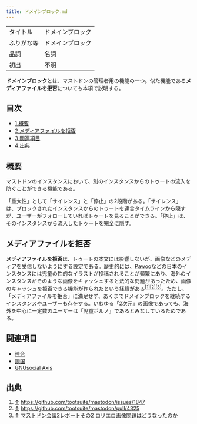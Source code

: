 ```yaml
---
title: ドメインブロック.md
---
```

<div>

|            |                  |
|------------|------------------|
| タイトル   | ドメインブロック |
| ふりがな等 | ドメインブロック |
| 品詞       | 名詞             |
| 初出       | 不明             |

  
**ドメインブロック**とは、マストドンの管理者用の機能の一つ。似た機能である**メディアファイルを拒否**についても本項で説明する。

<div>

<div lang="ja" dir="ltr">

## 目次

</div>

-   [1 概要](#.E6.A6.82.E8.A6.81)
-   [2 メディアファイルを拒否](#.E3.83.A1.E3.83.87.E3.82.A3.E3.82.A2.E3.83.95.E3.82.A1.E3.82.A4.E3.83.AB.E3.82.92.E6.8B.92.E5.90.A6)
-   [3 関連項目](#.E9.96.A2.E9.80.A3.E9.A0.85.E7.9B.AE)
-   [4 出典](#.E5.87.BA.E5.85.B8)

</div>

## 概要

マストドンのインスタンスにおいて、別のインスタンスからのトゥートの流入を防ぐことができる機能である。

「重大性」として「サイレンス」と「停止」の2段階がある。「サイレンス」は、ブロックされたインスタンスからのトゥートを連合タイムラインから隠すが、ユーザーがフォローしていればトゥートを見ることができる。「停止」は、そのインスタンスから流入したトゥートを完全に隠す。

## メディアファイルを拒否

**メディアファイルを拒否**は、トゥートの本文には影響しないが、画像などのメディアを受信しないようにする設定である。歴史的には、[Pawoo](/Pawoo "Pawoo")などの日本のインスタンスには児童の性的なイラストが投稿されることが頻繁にあり、海外のインスタンスがそのような画像をキャッシュすると法的な問題があったため、画像のキャッシュを拒否できる機能が作られたという経緯がある<sup>[\[1\]](#cite_note-1)[\[2\]](#cite_note-2)[\[3\]](#cite_note-3)</sup>。ただし、「メディアファイルを拒否」に満足せず、あくまでドメインブロックを継続するインスタンスやユーザーも存在する。いわゆる「2次元」の画像であっても、海外を中心に一定数のユーザーは「児童ポルノ」であるとみなしているためである。

## 関連項目

-   [連合](/%E9%80%A3%E5%90%88 "連合")
-   [鎖国](/%E9%8E%96%E5%9B%BD "鎖国")
-   [GNUsocial Axis](/GNUsocial_Axis "GNUsocial Axis")

## 出典

<div>

1.  [↑](#cite_ref-1) <a href="https://github.com/tootsuite/mastodon/issues/1847" rel="nofollow">https://github.com/tootsuite/mastodon/issues/1847</a>
2.  [↑](#cite_ref-2) <a href="https://github.com/tootsuite/mastodon/pull/4325" rel="nofollow">https://github.com/tootsuite/mastodon/pull/4325</a>
3.  [↑](#cite_ref-3) <a href="http://www.itmedia.co.jp/news/articles/1705/20/news036.html" rel="nofollow">マストドン会議2レポートその2 ロリエロ画像問題はどうなったのか</a>

</div>

</div>
